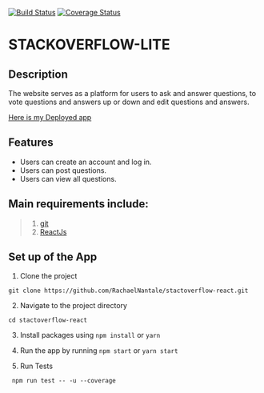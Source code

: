 [![Build Status](https://travis-ci.org/RachaelNantale/stackoverflow-react.svg?branch=develop)](https://travis-ci.org/RachaelNantale/stackoverflow-react)
[![Coverage Status](https://coveralls.io/repos/github/RachaelNantale/stackoverflow-react/badge.svg?branch=develop)](https://coveralls.io/github/RachaelNantale/stackoverflow-react?branch=develop)

# STACKOVERFLOW-LITE 

## Description
The website serves as a platform for users to ask and answer questions, to vote questions and answers up or down and edit questions and answers.

[Here is my Deployed app](https://stackoverflow-lite-staging.herokuapp.com)

## Features

- Users can create an account and log in.
- Users can post questions.
- Users can view all questions.


## Main requirements include:
> 1. [git](https://git-scm.com/)
> 2. [ReactJs](https://reactjs.org/)

## Set up of the App
1. Clone the project

`git clone https://github.com/RachaelNantale/stactoverflow-react.git`

2. Navigate to the project directory

`cd stactoverflow-react`

3. Install packages using `npm install` or `yarn`

4. Run the app by running `npm start` or `yarn start`

5. Run Tests

` npm run test -- -u --coverage`

